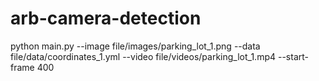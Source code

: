 # arb-camera-detection

python main.py --image file/images/parking_lot_1.png --data file/data/coordinates_1.yml --video file/videos/parking_lot_1.mp4 --start-frame 400
